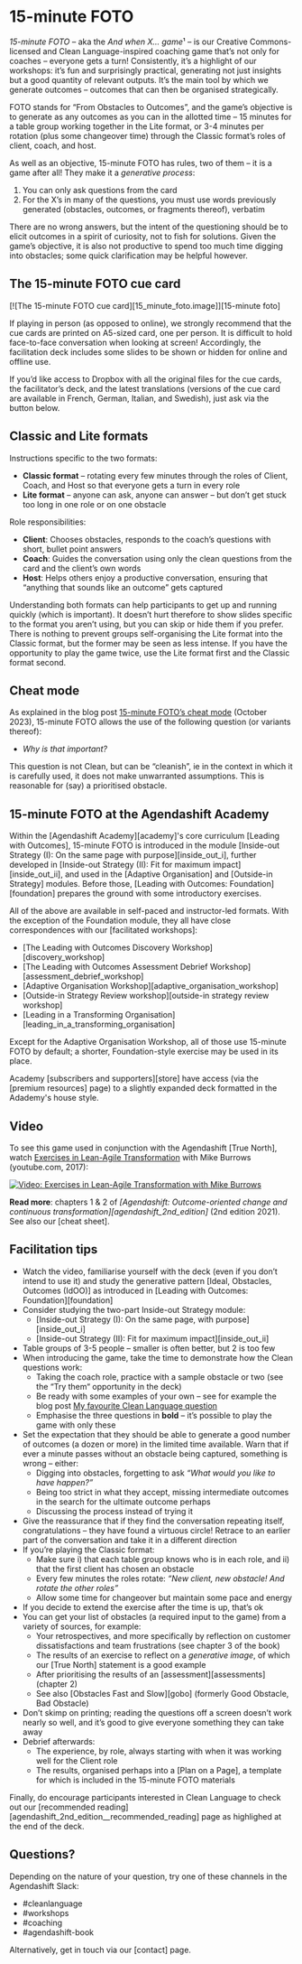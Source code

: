 # 15-minute FOTO

*15-minute FOTO* – aka the *And when X... game*¹ – is our Creative Commons-licensed and Clean Language-inspired coaching game that’s not only for coaches – everyone gets a turn! Consistently, it’s a highlight of our workshops: it’s fun and surprisingly practical, generating not just insights but a good quantity of relevant outputs. It’s the main tool by which we generate outcomes – outcomes that can then be organised strategically.

FOTO stands for “From Obstacles to Outcomes”, and the game’s objective is to generate as any outcomes as you can in the allotted time – 15 minutes for a table group working together in the Lite format, or 3-4 minutes per rotation (plus some changeover time) through the Classic format’s roles of client, coach, and host.

As well as an objective, 15-minute FOTO has rules, two of them – it is a game after all! They make it a *generative process*:

 1. You can only ask questions from the card
 2. For the X’s in many of the questions, you must use words previously generated (obstacles, outcomes, or fragments thereof), verbatim

There are no wrong answers, but the intent of the questioning should be to elicit outcomes in a spirit of curiosity, not to fish for solutions. Given the game’s objective, it is also not productive to spend too much time digging into obstacles; some quick clarification may be helpful however.

## The 15-minute FOTO cue card

[![The 15-minute FOTO cue card][15_minute_foto.image]][15-minute foto]

If playing in person (as opposed to online), we strongly recommend that the cue cards are printed on A5-sized card, one per person. It is difficult to hold face-to-face conversation when looking at screen! Accordingly, the facilitation deck includes some slides to be shown or hidden for online and offline use.

If you’d like access to Dropbox with all the original files for the cue cards, the facilitator’s deck, and the latest translations (versions of the cue card are available in French, German, Italian, and Swedish), just ask via the button below.

## Classic and Lite formats

Instructions specific to the two formats:

 * __Classic format__ – rotating every few minutes through the roles of Client, Coach, and Host so that everyone gets a turn in every role
 * __Lite format__ – anyone can ask, anyone can answer – but don’t get stuck too long in one role or on one obstacle

Role responsibilities:

 * __Client__: Chooses obstacles, responds to the coach’s questions with short, bullet point answers
 * __Coach__: Guides the conversation using only the clean questions from the card and the client’s own words
 * __Host__: Helps others enjoy a productive conversation, ensuring that “anything that sounds like an outcome” gets captured

Understanding both formats can help participants to get up and running quickly (which is important). It doesn’t hurt therefore to show slides specific to the format you aren’t using, but you can skip or hide them if you prefer. There is nothing to prevent groups self-organising the Lite format into the Classic format, but the former may be seen as less intense. If you have the opportunity to play the game twice, use the Lite format first and the Classic format second.

## Cheat mode

As explained in the blog post [15-minute FOTO’s cheat mode](https://blog.agendashift.com/2023/10/05/15-minute-fotos-cheat-mode/) (October 2023), 15-minute FOTO allows the use of the following question (or variants thereof):

* _Why is that important?_

This question is not Clean, but can be “cleanish”, ie in the context in which it is carefully used, it does not make unwarranted assumptions. This is reasonable for (say) a prioritised obstacle.

## 15-minute FOTO at the Agendashift Academy

Within the [Agendashift Academy][academy]'s core curriculum [Leading with Outcomes], 15-minute FOTO is introduced in the module [Inside-out Strategy (I): On the same page with purpose][inside_out_i], further developed in [Inside-out Strategy (II): Fit for maximum impact][inside_out_ii], and used in the [Adaptive Organisation] and [Outside-in Strategy] modules. Before those, [Leading with Outcomes: Foundation][foundation] prepares the ground with some introductory exercises.</p>

All of the above are available in self-paced and instructor-led formats. With the exception of the Foundation module, they all have close correspondences with our [facilitated workshops]:

 * [The Leading with Outcomes Discovery Workshop][discovery_workshop]
 * [The Leading with Outcomes Assessment Debrief Workshop][assessment_debrief_workshop]
 * [Adaptive Organisation Workshop][adaptive_organisation_workshop]
 * [Outside-in Strategy Review workshop][outside-in strategy review workshop]
 * [Leading in a Transforming Organisation][leading_in_a_transforming_organisation]

Except for the Adaptive Organisation Workshop, all of those use 15-minute FOTO by default; a shorter, Foundation-style exercise may be used in its place.

Academy [subscribers and supporters][store] have access (via the [premium resources] page) to a slightly expanded deck formatted in the Adademy's house style.

## Video

To see this game used in conjunction with the Agendashift [True North], watch [Exercises in Lean-Agile Transformation](https://www.youtube.com/watch?v=Dr5iAUvTCWk) with Mike Burrows (youtube.com, 2017):

[![Video: Exercises in Lean-Agile Transformation with Mike Burrows](https://www.youtube.com/embed/Dr5iAUvTCWk)](https://www.youtube.com/watch?v=Dr5iAUvTCWk)


**Read more**: chapters 1 & 2 of *[Agendashift: Outcome-oriented change and continuous transformation][agendashift_2nd_edition]* (2nd edition 2021). See also our [cheat sheet].

## Facilitation tips

  * Watch the video, familiarise yourself with the deck (even if you don’t intend to use it) and study the generative pattern [Ideal, Obstacles, Outcomes (IdOO)] as introduced in [Leading with Outcomes: Foundation][foundation]
  * Consider studying the two-part Inside-out Strategy module:
    * [Inside-out Strategy (I): On the same page, with purpose][inside_out_i]
    * [Inside-out Strategy (II): Fit for maximum impact][inside_out_ii]
  * Table groups of 3-5 people – smaller is often better, but 2 is too few
  * When introducing the game, take the time to demonstrate how the Clean questions work:  
      * Taking the coach role, practice with a sample obstacle or two (see the “Try them“ opportunity in the deck)
      * Be ready with some examples of your own – see for example the blog post [My favourite Clean Language question](https://blog.agendashift.com/2019/01/18/my-favourite-clean-language-question/)
      * Emphasise the three questions in **bold** – it’s possible to play the game with only these
  * Set the expectation that they should be able to generate a good number of outcomes (a dozen or more) in the limited time available. Warn that if ever a minute passes without an obstacle being captured, something is wrong – either:  
      * Digging into obstacles, forgetting to ask *“What would you like to have happen?”*
      * Being too strict in what they accept, missing intermediate outcomes in the search for the ultimate outcome perhaps
      * Discussing the process instead of trying it
  * Give the reassurance that if they find the conversation repeating itself, congratulations – they have found a virtuous circle! Retrace to an earlier part of the conversation and take it in a different direction
  * If you’re playing the Classic format:
      * Make sure i) that each table group knows who is in each role, and ii) that the first client has chosen an obstacle
      * Every few minutes the roles rotate: *“New client, new obstacle! And rotate the other roles”*
      * Allow some time for changeover but maintain some pace and energy
  * If you decide to extend the exercise after the time is up, that’s ok
  * You can get your list of obstacles (a required input to the game) from a variety of sources, for example:  
      * Your retrospectives, and more specifically by reflection on customer dissatisfactions and team frustrations (see chapter 3 of the book)
      * The results of an exercise to reflect on a *generative image*, of which our [True North] statement is a good example
      * After prioritising the results of an [assessment][assessments] (chapter 2)
      * See also [Obstacles Fast and Slow][gobo] (formerly Good Obstacle, Bad Obstacle)
  * Don’t skimp on printing; reading the questions off a screen doesn’t work nearly so well, and it’s good to give everyone something they can take away
  * Debrief afterwards:  
      * The experience, by role, always starting with when it was working well for the Client role
      * The results, organised perhaps into a [Plan on a Page], a template for which is included in the 15-minute FOTO materials 

Finally, do encourage participants interested in Clean Language to check out our [recommended reading][agendashift_2nd_edition__recommended_reading] page as highlighed at the end of the deck.


## Questions?

Depending on the nature of your question, try one of these channels in the Agendashift Slack:

  * #cleanlanguage
  * #workshops
  * #coaching
  * #agendashift-book

Alternatively, get in touch via our [contact] page.
